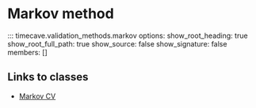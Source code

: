 # Markov method

::: timecave.validation_methods.markov
    options:
        show_root_heading: true
        show_root_full_path: true
        show_source: false
        show_signature: false
        members: []

## Links to classes
- [Markov CV](markov.md)